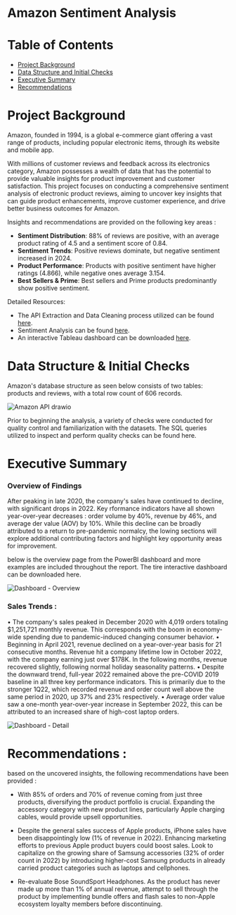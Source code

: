 # Amazon Sentiment Analysis

# Table of Contents
* [Project Background](#project-background)
* [Data Structure and Initial Checks](#data-structure-and-initial-checks)
* [Executive Summary](#executive-summary)
* [Recommendations](#recommendations)

# Project Background 
Amazon, founded in 1994, is a global e-commerce giant offering a vast range of products, including popular electronic items, through its website and mobile app. 

With millions of customer reviews and feedback across its electronics category, Amazon possesses a wealth of data that has the potential to provide valuable insights for product improvement and customer satisfaction. This project focuses on conducting a comprehensive sentiment analysis of electronic product reviews, aiming to uncover key insights that can guide product enhancements, improve customer experience, and drive better business outcomes for Amazon.

Insights and recommendations are provided on the following key areas : 

- **Sentiment Distribution**: 88% of reviews are positive, with an average product rating of 4.5 and a sentiment score of 0.84.
- **Sentiment Trends**: Positive reviews dominate, but negative sentiment increased in 2024.
- **Product Performance**: Products with positive sentiment have higher ratings (4.866), while negative ones average 3.154.
- **Best Sellers & Prime**: Best sellers and Prime products predominantly show positive sentiment.

Detailed Resources: 

- The API Extraction and Data Cleaning process utilized can be found [here](https://github.com/karlyndiary/Amazon-Sentiment-Analysis-EDA/tree/main/%5B01%5D%20API%20Data%20Extraction%2C%20Data%20Cleaning). 
- Sentiment Analysis can be found [here](https://github.com/karlyndiary/Amazon-Sentiment-Analysis-EDA/tree/main/%5B02%5D%20Sentiment%20Analysis).
- An interactive Tableau dashboard can be downloaded [here](https://public.tableau.com/app/profile/karen.judelyn.fernandes/viz/AmazonElectronicsReviewsDashboard/Dashboard-Overview?publish=yes).

# Data Structure & Initial Checks 

Amazon's database structure as seen below consists of two tables: products and reviews, with a total row count of 606 records.

![Amazon API drawio](https://github.com/user-attachments/assets/44120410-19b8-4834-b36b-23fc109ae3e1)

Prior to beginning the analysis, a variety of checks were conducted for quality control and familiarization with the datasets. The SQL queries utilized to inspect and perform quality checks can be found here.

# Executive Summary 

### Overview of Findings 

After peaking in late 2020, the company's sales have continued to decline, with significant drops in 2022. Key rformance indicators have all shown year-over-year decreases : order volume by 40%, revenue by 46%, and average der value (AOV) by 10%. While this decline can be broadly attributed to a return to pre-pandemic normalcy, the lowing sections will explore additional contributing factors and highlight key opportunity areas for improvement. 

below is the overview page from the PowerBI dashboard and more examples are included throughout the report. The tire interactive dashboard can be downloaded here.

![Dashboard - Overview](https://github.com/user-attachments/assets/632f1bf1-e57c-40c2-b6b7-2fc61f3bc686)

### Sales Trends : 
• The company's sales peaked in December 2020 with 4,019 orders totaling $1,251,721 monthly revenue. This corresponds with the boom in economy-wide spending due to pandemic-induced changing consumer behavior. 
• Beginning in April 2021, revenue declined on a year-over-year basis for 21 consecutive months. Revenue hit a company lifetime low in October 2022, with the company earning just over $178K. In the following months, revenue recovered slightly, following normal holiday seasonality patterns. 
• Despite the downward trend, full-year 2022 remained above the pre-COVID 2019 baseline in all three key performance indicators. This is primarily due to the stronger 1Q22, which recorded revenue and order count well above the same period in 2020, up 37% and 23% respectively. 
• Average order value saw a one-month year-over-year increase in September 2022, this can be attributed to an increased share of high-cost laptop orders.

![Dashboard - Detail](https://github.com/user-attachments/assets/14114012-76d2-4be1-a97a-31b71e3148df)

# Recommendations : 

based on the uncovered insights, the following recommendations have been provided : 

- With 85% of orders and 70% of revenue coming from just three products, diversifying the product portfolio is crucial. Expanding the accessory category with new product lines, particularly Apple charging cables, would provide upsell opportunities. 

- Despite the general sales success of Apple products, iPhone sales have been disappointingly low (1% of revenue in 2022). Enhancing marketing efforts to previous Apple product buyers could boost sales. Look to capitalize on the growing share of Samsung accessories (32% of order count in 2022) by introducing higher-cost Samsung products in already carried product categories such as laptops and cellphones. 

- Re-evaluate Bose SoundSport Headphones. As the product has never made up more than 1% of annual revenue, attempt to sell through the product by implementing bundle offers and flash sales to non-Apple ecosystem loyalty members before discontinuing.
